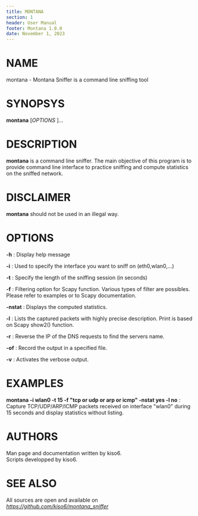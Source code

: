 ```yaml
---
title: MONTANA
section: 1
header: User Manual
footer: Montana 1.0.0
date: November 1, 2023
---
```


# NAME
montana - Montana Sniffer is a command line sniffing tool

# SYNOPSYS
**montana** [*OPTIONS* ]...

# DESCRIPTION
**montana** is a command line sniffer. The main objective of this program is to provide command line interface to practice sniffing and compute statistics on the sniffed network.

# DISCLAIMER 
**montana** should not be used in an illegal way.

# OPTIONS
**-h**
: Display help message

**-i**
: Used to specify the interface you want to sniff on (eth0,wlan0,...)

**-t**
: Specify the length of the sniffing session (in seconds)

**-f**
: Filtering option for Scapy function. Various types of filter are possibles. Please refer to examples or to Scapy documentation.

**-nstat**
: Displays the computed statistics.

**-l**
: Lists the captured packets with highly precise description. Print is based on Scapy show2() function.

**-r**
: Reverse the IP of the DNS requests to find the servers name.

**-of**
: Record the output in a specified file.

**-v**
: Activates the verbose output.

# EXAMPLES

**montana  -i wlan0 -t 15 -f "tcp or udp or arp or icmp" -nstat yes -l no**
: Capture TCP/UDP/ARP/ICMP packets received on interface "wlan0" during 15 seconds and display statistics without listing.  

# AUTHORS
Man page and documentation written by kiso6.  
Scripts developped by kiso6.  

# SEE ALSO
All sources are open and available on *https://github.com/kiso6/montana_sniffer*